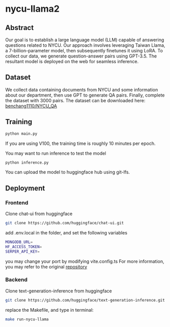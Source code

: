 # nycu-llama2

## Abstract
Our goal is to establish a large language model (LLM) capable of answering questions related to NYCU. Our approach involves leveraging Taiwan Llama, a 7-billion-parameter model, then subsequently finetunes it using LoRA. To collect our data, we generate question-answer pairs using GPT-3.5. The resultant model is deployed on the web for seamless inference.

## Dataset
We collect data containing documents from NYCU and some information about our department, then use GPT to generate QA pairs. Finally, complete the dataset with 3000 pairs.
The dataset can be downloaded here:
[benchang1110/NYCU_QA](https://huggingface.co/datasets/benchang1110/NYCU_QA)

## Training
```py
python main.py
```
If you are using V100, the training time is roughly 10 minutes per epoch.

You may want to run inference to test the model
```py
python inference.py
```
You can upload the model to huggingface hub using git-lfs.
## Deployment
### Frontend
Clone chat-ui from huggingface
```bash
git clone https://github.com/huggingface/chat-ui.git
```
add .env.local in the folder, and set the following variables
```bash
MONGODB_URL=
HF_ACCESS_TOKEN=
SERPER_API_KEY=
```
you may change your port by modifying vite.config.ts
For more information, you may refer to the original [repository](https://github.com/huggingface/chat-ui)

### Backend
Clone text-generation-inference from huggingface
```bash
git clone https://github.com/huggingface/text-generation-inference.git
```
replace the Makefile, and type in terminal:
```bash
make run-nycu-llama
```
